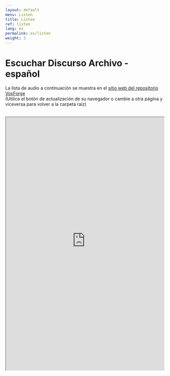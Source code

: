 ```yaml
---
layout: default
menu: Listen
title: Listen
ref: listen
lang: es
permalink: es/listen
weight: 3
---
```


Escuchar Discurso Archivo - español
===================================

La lista de audio a continuación se muestra en el [sitio web del repositorio VoxForge](http://www.repository.voxforge1.org/downloads/SpeechCorpus/Trunk/Audio/Original/) <br>
(Utilice el botón de actualización de su navegador o cambie a otra página y viceversa para volver a la carpeta raíz) <br>

<html>
  <head>
        <title>Example</title>
  </head>
  <body>


<br>
        <iframe sandbox src="http://www.repository.voxforge1.org/display/es/Trunk/Audio/Original" width="500" height="800">
            Alternative text for browsers that do not understand IFrames.
        </iframe>
   </body>
</html>



